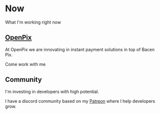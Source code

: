 # Now

What I'm working right now

## [OpenPix](https://openpix.com.br/)

At OpenPix we are innovating in instant payment solutions in top of Bacen Pix.

Come work with me

## Community

I'm investing in developers with high potential.

I have a discord community based on my [Patreon](https://www.patreon.com/sibelius) where I help developers grow.

